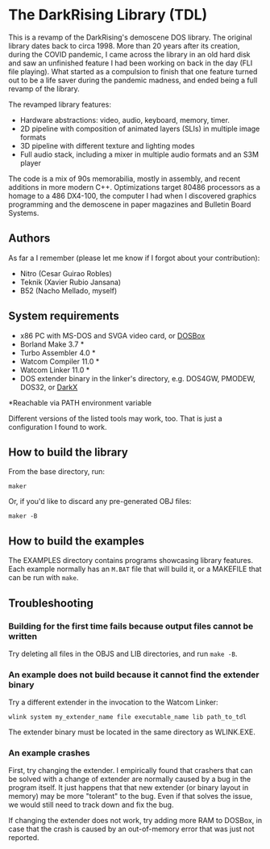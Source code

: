 # The DarkRising Library (TDL)

This is a revamp of the DarkRising's demoscene DOS library. The original library dates back to circa 1998. More than 20 years after its creation, during the COVID pandemic, I came across the library in an old hard disk and saw an unfinished feature I had been working on back in the day (FLI file playing). What started as a compulsion to finish that one feature turned out to be a life saver during the pandemic madness, and ended being a full revamp of the library. 

The revamped library features:
* Hardware abstractions: video, audio, keyboard, memory, timer.
* 2D pipeline with composition of animated layers (SLIs) in multiple image formats
* 3D pipeline with different texture and lighting modes
* Full audio stack, including a mixer in multiple audio formats and an S3M player

The code is a mix of 90s memorabilia, mostly in assembly, and recent additions in more modern C++. Optimizations target 80486 processors as a homage to a 486 DX4-100, the computer I had when I discovered graphics programming and the demoscene in paper magazines and Bulletin Board Systems.

## Authors
As far a I remember (please let me know if I forgot about your contribution):
* Nitro (Cesar Guirao Robles)
* Teknik (Xavier Rubio Jansana)
* B52 (Nacho Mellado, myself)

## System requirements
* x86 PC with MS-DOS and SVGA video card, or [DOSBox](https://www.dosbox.com/download.php?main=1)
* Borland Make 3.7 &ast;
* Turbo Assembler 4.0 &ast;
* Watcom Compiler 11.0 &ast;
* Watcom Linker 11.0 &ast;
* DOS extender binary in the linker's directory, e.g. DOS4GW, PMODEW, DOS32, or [DarkX](https://github.com/uavster/DarkX)

&ast;Reachable via PATH environment variable

Different versions of the listed tools may work, too. That is just a configuration I found to work.

## How to build the library
From the base directory, run:
```
maker
```
Or, if you'd like to discard any pre-generated OBJ files:
```
maker -B
```

## How to build the examples
The EXAMPLES directory contains programs showcasing library features. Each example normally has an ```M.BAT``` file that will build it, or a MAKEFILE that can be run with ```make```.
## Troubleshooting
### Building for the first time fails because output files cannot be written
Try deleting all files in the OBJS and LIB directories, and run ```make -B```.
### An example does not build because it cannot find the extender binary
Try a different extender in the invocation to the Watcom Linker:
```
wlink system my_extender_name file executable_name lib path_to_tdl
```
The extender binary must be located in the same directory as WLINK.EXE.
### An example crashes
First, try changing the extender. I empirically found that crashers that can be solved with a change of extender are normally caused by a bug in the program itself. It just happens that that new extender (or binary layout in memory) may be more "tolerant" to the bug. Even if that solves the issue, we would still need to track down and fix the bug.

If changing the extender does not work, try adding more RAM to DOSBox, in case that the crash is caused by an out-of-memory error that was just not reported.
